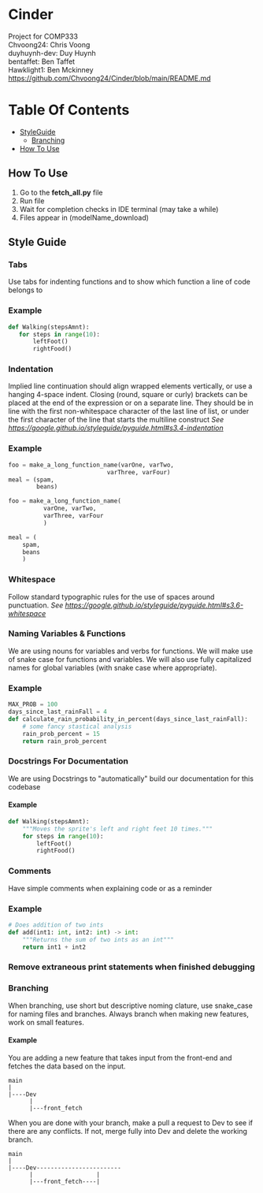 # Cinder
Project for COMP333  
Chvoong24: Chris Voong  
duyhuynh-dev: Duy Huynh  
bentaffet: Ben Taffet  
Hawklight1: Ben Mckinney 
https://github.com/Chvoong24/Cinder/blob/main/README.md


# Table Of Contents
- [StyleGuide](#style-guide)
    - [Branching](#branching)
- [How To Use](#how-to-use)
## How To Use
1. Go to the **fetch_all.py** file
2. Run file
3. Wait for completion checks in IDE terminal (may take a while)
4. Files appear in (modelName_download)

## Style Guide
### Tabs
Use tabs for indenting functions and to show which function a line of code belongs to
### Example   
 ```python
def Walking(stepsAmnt):
    for steps in range(10):
        leftFoot()
        rightFood()
```

### Indentation
Implied line continuation should align wrapped elements vertically, or use a hanging 4-space indent. Closing (round, square or curly) brackets can be placed at the end of the expression or on a separate line. They should be in line with the first non-whitespace character of the last line of list, or under the first character of the line that starts the multiline construct
*See https://google.github.io/styleguide/pyguide.html#s3.4-indentation*

### Example
```python
foo = make_a_long_function_name(varOne, varTwo,
                            varThree, varFour)
meal = (spam,
        beans)

foo = make_a_long_function_name(
          varOne, varTwo,
          varThree, varFour
          )

meal = (
    spam,
    beans
    )
```

### Whitespace
Follow standard typographic rules for the use of spaces around punctuation. 
*See https://google.github.io/styleguide/pyguide.html#s3.6-whitespace*


### Naming Variables & Functions
We are using nouns for variables and verbs for functions. We will make use of snake case for functions and variables. We will also use fully capitalized names for global variables (with snake case where appropriate).

### Example
```python
MAX_PROB = 100
days_since_last_rainFall = 4
def calculate_rain_probability_in_percent(days_since_last_rainFall):
    # some fancy stastical analysis
    rain_prob_percent = 15
    return rain_prob_percent
```

###  Docstrings For Documentation
We are using Docstrings to "automatically" build our documentation for this codebase  
#### Example
```python
def Walking(stepsAmnt):
    """Moves the sprite's left and right feet 10 times."""
    for steps in range(10):
        leftFoot()
        rightFood()
```

### Comments
Have simple comments when explaining code or as a reminder
### Example
```python
# Does addition of two ints
def add(int1: int, int2: int) -> int:
    """Returns the sum of two ints as an int"""
    return int1 + int2
```

### Remove extraneous print statements when finished debugging

### Branching
When branching, use short but descriptive noming clature, use snake_case for naming files and branches.
Always branch when making new features, work on small features.

#### Example
You are adding a new feature that takes input from the front-end and fetches the data based on the input.
```
main
|
|----Dev
      |
      |---front_fetch
```

When you are done with your branch, make a pull a request to Dev to see if there are any conflicts. If not, merge fully into Dev and delete the working branch.

```
main
|
|----Dev------------------------
      |                  |
      |---front_fetch----|
```

